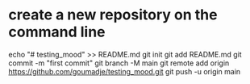 # create a new repository on the command line
echo "# testing_mood" >> README.md
git init
git add README.md
git commit -m "first commit"
git branch -M main
git remote add origin https://github.com/goumadje/testing_mood.git
git push -u origin main
